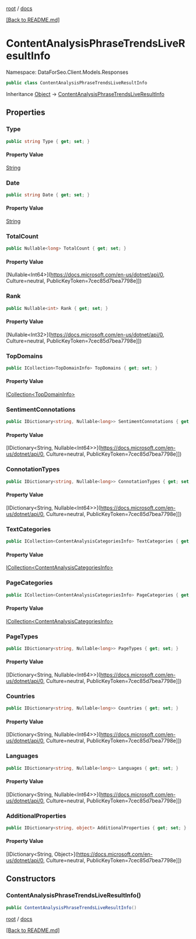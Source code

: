 [root](./../ "root") / [docs](./ "docs")

[[Back to README.md]](./../README.md "[Back to README.md]")

# ContentAnalysisPhraseTrendsLiveResultInfo

Namespace: DataForSeo.Client.Models.Responses

```csharp
public class ContentAnalysisPhraseTrendsLiveResultInfo
```

Inheritance [Object](https://docs.microsoft.com/en-us/dotnet/api/Object) → [ContentAnalysisPhraseTrendsLiveResultInfo](./ContentAnalysisPhraseTrendsLiveResultInfo.md)

## Properties

### **Type**

```csharp
public string Type { get; set; }
```

#### Property Value

[String](https://docs.microsoft.com/en-us/dotnet/api/String)<br>

### **Date**

```csharp
public string Date { get; set; }
```

#### Property Value

[String](https://docs.microsoft.com/en-us/dotnet/api/String)<br>

### **TotalCount**

```csharp
public Nullable<long> TotalCount { get; set; }
```

#### Property Value

[Nullable&lt;Int64&gt;](https://docs.microsoft.com/en-us/dotnet/api/0, Culture=neutral, PublicKeyToken=7cec85d7bea7798e]])<br>

### **Rank**

```csharp
public Nullable<int> Rank { get; set; }
```

#### Property Value

[Nullable&lt;Int32&gt;](https://docs.microsoft.com/en-us/dotnet/api/0, Culture=neutral, PublicKeyToken=7cec85d7bea7798e]])<br>

### **TopDomains**

```csharp
public ICollection<TopDomainInfo> TopDomains { get; set; }
```

#### Property Value

[ICollection&lt;TopDomainInfo&gt;](./TopDomainInfo.md)<br>

### **SentimentConnotations**

```csharp
public IDictionary<string, Nullable<long>> SentimentConnotations { get; set; }
```

#### Property Value

[IDictionary&lt;String, Nullable&lt;Int64&gt;&gt;](https://docs.microsoft.com/en-us/dotnet/api/0, Culture=neutral, PublicKeyToken=7cec85d7bea7798e]])<br>

### **ConnotationTypes**

```csharp
public IDictionary<string, Nullable<long>> ConnotationTypes { get; set; }
```

#### Property Value

[IDictionary&lt;String, Nullable&lt;Int64&gt;&gt;](https://docs.microsoft.com/en-us/dotnet/api/0, Culture=neutral, PublicKeyToken=7cec85d7bea7798e]])<br>

### **TextCategories**

```csharp
public ICollection<ContentAnalysisCategoriesInfo> TextCategories { get; set; }
```

#### Property Value

[ICollection&lt;ContentAnalysisCategoriesInfo&gt;](./ContentAnalysisCategoriesInfo.md)<br>

### **PageCategories**

```csharp
public ICollection<ContentAnalysisCategoriesInfo> PageCategories { get; set; }
```

#### Property Value

[ICollection&lt;ContentAnalysisCategoriesInfo&gt;](./ContentAnalysisCategoriesInfo.md)<br>

### **PageTypes**

```csharp
public IDictionary<string, Nullable<long>> PageTypes { get; set; }
```

#### Property Value

[IDictionary&lt;String, Nullable&lt;Int64&gt;&gt;](https://docs.microsoft.com/en-us/dotnet/api/0, Culture=neutral, PublicKeyToken=7cec85d7bea7798e]])<br>

### **Countries**

```csharp
public IDictionary<string, Nullable<long>> Countries { get; set; }
```

#### Property Value

[IDictionary&lt;String, Nullable&lt;Int64&gt;&gt;](https://docs.microsoft.com/en-us/dotnet/api/0, Culture=neutral, PublicKeyToken=7cec85d7bea7798e]])<br>

### **Languages**

```csharp
public IDictionary<string, Nullable<long>> Languages { get; set; }
```

#### Property Value

[IDictionary&lt;String, Nullable&lt;Int64&gt;&gt;](https://docs.microsoft.com/en-us/dotnet/api/0, Culture=neutral, PublicKeyToken=7cec85d7bea7798e]])<br>

### **AdditionalProperties**

```csharp
public IDictionary<string, object> AdditionalProperties { get; set; }
```

#### Property Value

[IDictionary&lt;String, Object&gt;](https://docs.microsoft.com/en-us/dotnet/api/0, Culture=neutral, PublicKeyToken=7cec85d7bea7798e]])<br>

## Constructors

### **ContentAnalysisPhraseTrendsLiveResultInfo()**

```csharp
public ContentAnalysisPhraseTrendsLiveResultInfo()
```

[root](./../ "root") / [docs](./ "docs")

[[Back to README.md]](./../README.md "[Back to README.md]")